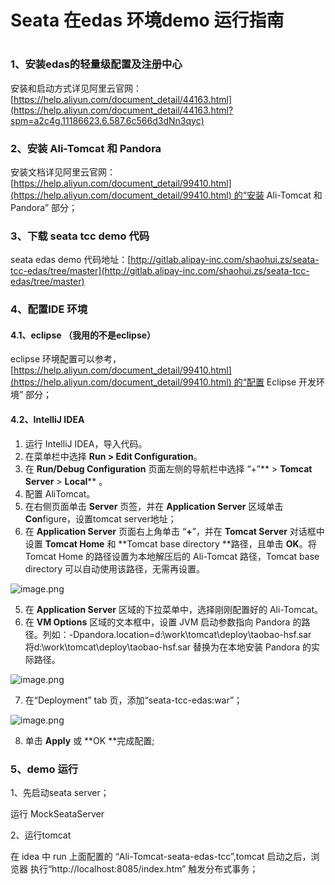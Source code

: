 # Seata 在edas 环境demo 运行指南


<a name="O49u7"></a>
# 
<a name="nMq7w"></a>
### 1、安装edas的轻量级配置及注册中心

安装和启动方式详见阿里云官网：[https://help.aliyun.com/document_detail/44163.html](https://help.aliyun.com/document_detail/44163.html?spm=a2c4g.11186623.6.587.6c566d3dNn3qyc)<br />

<a name="J97zK"></a>
### 2、安装 Ali-Tomcat 和 Pandora

安装文档详见阿里云官网：[https://help.aliyun.com/document_detail/99410.html](https://help.aliyun.com/document_detail/99410.html) 的“安装 Ali-Tomcat 和 Pandora” 部分；

<a name="1Ql3g"></a>
### 3、下载 seata tcc demo 代码

seata edas demo 代码地址：[http://gitlab.alipay-inc.com/shaohui.zs/seata-tcc-edas/tree/master](http://gitlab.alipay-inc.com/shaohui.zs/seata-tcc-edas/tree/master)

<a name="px105"></a>
### 4、配置IDE 环境

<a name="Yvcnv"></a>
#### 4.1、eclipse （我用的不是eclipse）

eclipse 环境配置可以参考，[https://help.aliyun.com/document_detail/99410.html](https://help.aliyun.com/document_detail/99410.html) 的“配置 Eclipse 开发环境” 部分；

<a name="0Kd5j"></a>
#### 4.2、IntelliJ IDEA 

1. 运行 IntelliJ IDEA，导入代码。
1. 在菜单栏中选择 ****Run** > **Edit Configuration****。
1. 在 **Run/Debug Configuration** 页面左侧的导航栏中选择 “+”** > **Tomcat Server** > **Local**** 。
1. 配置 AliTomcat。
  1. 在右侧页面单击 **Server** 页签，并在 **Application Server** 区域单击 **Con**figure，设置tomcat server地址；
  1. 在 **Application Server** 页面右上角单击 “**+**”，并在 **Tomcat Server** 对话框中设置 **Tomcat Home** 和 **Tomcat base directory **路径，且单击 **OK**。将 Tomcat Home 的路径设置为本地解压后的 Ali-Tomcat 路径，Tomcat base directory 可以自动使用该路径，无需再设置。

![image.png](https://intranetproxy.alipay.com/skylark/lark/0/2020/png/597/1581499163139-790797af-9190-404f-864c-a5f057e1a87e.png#align=left&display=inline&height=363&name=image.png&originHeight=1418&originWidth=2150&size=699721&status=done&style=none&width=550)

5. 在 **Application Server** 区域的下拉菜单中，选择刚刚配置好的 Ali-Tomcat。
5. 在 **VM Options** 区域的文本框中，设置 JVM 启动参数指向 Pandora 的路径。列如：-Dpandora.location=d:\work\tomcat\deploy\taobao-hsf.sar<br />将d:\work\tomcat\deploy\taobao-hsf.sar 替换为在本地安装 Pandora 的实际路径。

![image.png](https://intranetproxy.alipay.com/skylark/lark/0/2020/png/597/1581499245897-6e149003-fcd0-432f-857c-d4648f0babd8.png#align=left&display=inline&height=339&name=image.png&originHeight=1288&originWidth=2142&size=532112&status=done&style=none&width=563)

7. 在“Deployment” tab 页，添加“seata-tcc-edas:war”；

![image.png](https://intranetproxy.alipay.com/skylark/lark/0/2020/png/597/1581499502890-3a3137e1-1b9e-453c-bbc6-5d28635d4504.png#align=left&display=inline&height=363&name=image.png&originHeight=1346&originWidth=2144&size=335313&status=done&style=none&width=578)

8. 单击 **Apply** 或 **OK **完成配置;

<a name="CI5Gn"></a>
### 5、demo 运行

1、先启动seata server；

运行 MockSeataServer

2、运行tomcat

在 idea 中 run 上面配置的 “Ali-Tomcat-seata-edas-tcc”,tomcat 启动之后，浏览器 执行“http://localhost:8085/index.htm” 触发分布式事务；





